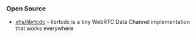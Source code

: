 


### Open Source
- [xhs/librtcdc](https://github.com/xhs/librtcdc) - librtcdc is a tiny WebRTC Data Channel implementation that works everywhere


